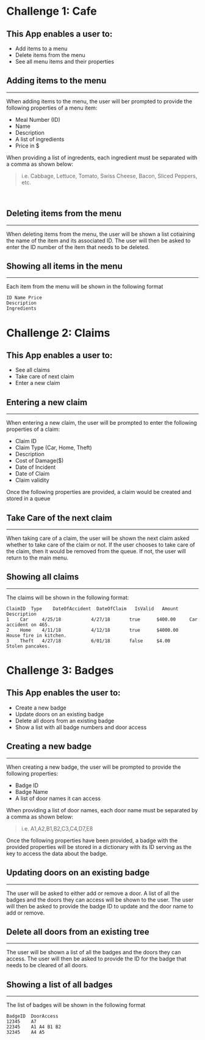 # Challenge 1: Cafe
## This App enables a user to:
- Add items to a menu
- Delete items from the menu
- See all menu items and their properties

## Adding items to the menu
---
When adding items to the menu, the user will ber prompted to provide the following properties of a menu item:
- Meal Number (ID)
- Name
- Description
- A list of ingredients   
- Price in $

When providing a list of ingredents, each ingredient must be separated with a comma as shown below:
> i.e. Cabbage, Lettuce, Tomato, Swiss Cheese, Bacon, Sliced Peppers, etc.

<br>

## Deleting items from the menu
---
When deleting items from the menu, the user will be shown a list cotiaining the name of the item and its associated ID. The user will then be asked to enter the ID number of the item that needs to be deleted.

## Showing all items in the menu
---
Each item from the menu will be shown in the following format
```
ID Name Price
Description
Ingredients
```
# Challenge 2: Claims
## This App enables a user to:
- See all claims
- Take care of next claim
- Enter a new claim

## Entering a new claim
---
When entering a new claim, the user will be prompted to enter the following properties of a claim:
- Claim ID
- Claim Type (Car, Home, Theft)
- Description
- Cost of Damage($)
- Date of Incident
- Date of Claim
- Claim validity

Once the following properties are provided, a claim would be created and stored in a queue

## Take Care of the next claim
---
When taking care of a claim, the user will be shown the next claim asked whether to take care of the claim or not. If the user chooses to take care of the claim, then it would be removed from the queue. If not, the user will return to the main menu.

## Showing all claims
---
The claims will be shown in the following format:
```
ClaimID  Type    DateOfAccident  DateOfClaim   IsValid   Amount      Description
1	 Car	 4/25/18	       4/27/18	     true      $400.00     Car accident on 465.
2	 Home    4/11/18	       4/12/18	     true      $4000.00    House fire in kitchen.
3	 Theft   4/27/18	       6/01/18	     false     $4.00       Stolen pancakes.	
```

# Challenge 3: Badges
## This App enables the user to:
- Create a new badge
- Update doors on an existing badge
- Delete all doors from an existing badge
- Show a list with all badge numbers and door access

## Creating a new badge
---
When creating a new badge, the user will be prompted to provide the following properties:
- Badge ID
- Badge Name
- A list of door names it can access

When providing a list of door names, each door name must be separated by a comma as shown below:
>i.e.  A1,A2,B1,B2,C3,C4,D7,E8

Once the following properties have been provided, a badge with the provided properties will be stored in a dictionary with its ID serving as the key to access the data about the badge.

## Updating doors on an existing badge
---
The user will be asked to either add or remove a door. A list of all the badges and the doors they can access will be shown to the user. The user will then be asked to provide the badge ID to update and the door name to add or remove.

## Delete all doors from an existing tree
---
The user will be shown a list of all the badges and the doors they can access. The user will then be asked to provide the ID for the badge that needs to be cleared of all doors.

## Showing a list of all badges
---
The list of badges will be shown in the following format
```
BadgeID	 DoorAccess
12345	 A7
22345	 A1 A4 B1 B2
32345	 A4 A5
```
